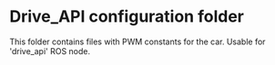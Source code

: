 # Drive_API configuration folder
This folder contains files with PWM constants for the car. Usable for 'drive_api' ROS node.

